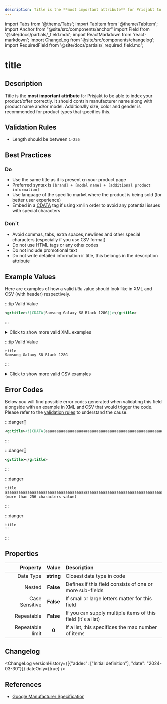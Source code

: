 ```yaml
---
description: Title is the **most important attribute** for Prisjakt to be able to index your product/offer correctly. It should contain manufacturer name along with product name and/or model. Additionally size, color and gender is recommended for product types that specifies this.
---
```


import Tabs from '@theme/Tabs';
import TabItem from '@theme/TabItem';
import Anchor from "@site/src/components/anchor"
import Field from '@site/docs/partials/_field.mdx';
import ReactMarkdown from 'react-markdown';
import ChangeLog from '@site/src/components/changelog';
import RequiredField from '@site/docs/partials/_required_field.md';

# title

<RequiredField/>

## Description

Title is the **most important attribute** for Prisjakt to be able to index your product/offer correctly. It should contain manufacturer name along with product name and/or model. Additionally size, color and gender is recommended for product types that specifies this.






## Validation Rules

- Length should be between `1-255`


## Best Practices


### Do

- Use the same title as it is present on your product page
- Preferred syntax is `[brand] + [model name] + [additional product information]`
- Use language of the specific market where the product is being sold (for better user experience)
- Embed in a [CDATA](/advanced/encoding/cdata) tag if using xml in order to avoid any potential issues with special characters



### Don´t

- Avoid commas, tabs, extra spaces, newlines and other special characters (especially if you use CSV format)
- Do not use HTML tags or any other codes
- Do not include promotional text
- Do not write detailed information in title, this belongs in the description attribute




## Example Values

Here are examples of how a valid *title* value  should look like in XML and CSV (with header) respectively.

<Tabs>
  <TabItem value="valid_xml" label="XML" default>

:::tip Valid Value

```xml
<g:title><![CDATA[Samsung Galaxy S8 Black 128G]]></g:title>
```

:::

<details>
  <summary>Click to show more valid XML examples</summary>
  <div>

```xml
<g:title><![CDATA[Samsung Galaxy S8 Black 128G]]></g:title>
```


  </div>
</details>

 </TabItem>
  <TabItem value="valid_csv" label="CSV">

:::tip Valid Value

```csv
title
Samsung Galaxy S8 Black 128G
```

:::

<details>
  <summary>Click to show more valid CSV examples</summary>
  <div>

```csv
title
Samsung Galaxy S8 Black 128G
```


  </div>
</details>

  </TabItem>
</Tabs>

## Error Codes

Below you will find possible error codes generated when validating this field alongside with an example in XML and CSV that would trigger the code. Please refer to the [validation rules](#validation-rules) to understand the cause.

<Tabs>
  <TabItem value="invalid_xml" label="XML" default>

:::danger[**<Anchor id="validation_invalid_length" title="validation_invalid_length" />**]


```xml
<g:title><![CDATA[aaaaaaaaaaaaaaaaaaaaaaaaaaaaaaaaaaaaaaaaaaaaaaaaaaaaaaaaaaaaaaaaaaaaaaaaaaaaaaaaaaaaaaaaaaaaaaaaaaaaaaaaaaaaaaaaaaaaaaaaaaaaaaaaaaaaaaaaaaaaaaaaaaaaaaaaaaaaaaaaaaaaaaaaaaaaaaaaaaaaaaaaaaaaaaaaaaaaaaaaaaaaaaaaaaaaaaaaaaaaaaaaaaaaaaaaaaaaaaaaaaaaaaaaaaaaaaaaa (more than 256 characters value)]]></g:title>
```

:::

:::danger[**<Anchor id="validation_missing_value" title="validation_missing_value" />**]


```xml
<g:title></g:title>
```

:::


 </TabItem>
  <TabItem value="invalid_csv" label="CSV">

:::danger <Anchor id="validation_invalid_length" title="validation_invalid_length" />

```csv
title
aaaaaaaaaaaaaaaaaaaaaaaaaaaaaaaaaaaaaaaaaaaaaaaaaaaaaaaaaaaaaaaaaaaaaaaaaaaaaaaaaaaaaaaaaaaaaaaaaaaaaaaaaaaaaaaaaaaaaaaaaaaaaaaaaaaaaaaaaaaaaaaaaaaaaaaaaaaaaaaaaaaaaaaaaaaaaaaaaaaaaaaaaaaaaaaaaaaaaaaaaaaaaaaaaaaaaaaaaaaaaaaaaaaaaaaaaaaaaaaaaaaaaaaaaaaaaaaaa (more than 256 characters value)
```

:::

:::danger <Anchor id="validation_missing_value" title="validation_missing_value" />

```csv
title
""
```

:::


  </TabItem>
</Tabs>

## Properties

|     **Property** |         **Value**          | **Description**                                              |
|-----------------:|:--------------------------:|:-------------------------------------------------------------|
|        Data Type |    **string**     | Closest data type in code                                    |
|           Nested |      **False**      | Defines if this field consists of one or more sub-fields     |
|   Case Sensitive |  **False**  | If small or large letters matter for this field              |
|       Repeatable |    **False**    | If you can supply multiple items of this field (it´s a list) |
| Repeatable limit | **0** | If a list, this specifices the max number of items           |

## Changelog
<ChangeLog versionHistory={[{"added": ["Initial definition"], "date": "2024-03-30"}]} dateOnly={true} />

## References
- [Google Manufacturer Specification](https://support.google.com/manufacturers/answer/7496598)
